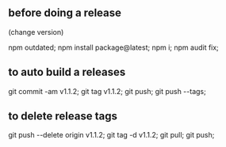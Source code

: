 ## before doing a release

  (change version)

  npm outdated;
  npm install package@latest;
  npm i;
  npm audit fix;

## to auto build a releases
  git commit -am v1.1.2;
  git tag v1.1.2;
  git push;
  git push --tags;

## to delete release tags
  git push --delete origin v1.1.2;
  git tag -d v1.1.2;
  git pull;
  git push;
